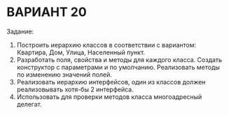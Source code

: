 # ВАРИАНТ 20
Задание:
1) Построить иерархию классов в соответствии с вариантом: Квартира, Дом, Улица, Населенный пункт.
2) Разработать поля, свойства и методы для каждого класса. Создать конструктор с параметрами и по умолчанию. Реализовать методы по изменению значений полей.
3) Реализовать иерархию интерфейсов, один из классов должен реализовывать хотя-бы 2 интерфейса.
4) Использовать для проверки методов класса многоадресный делегат.

